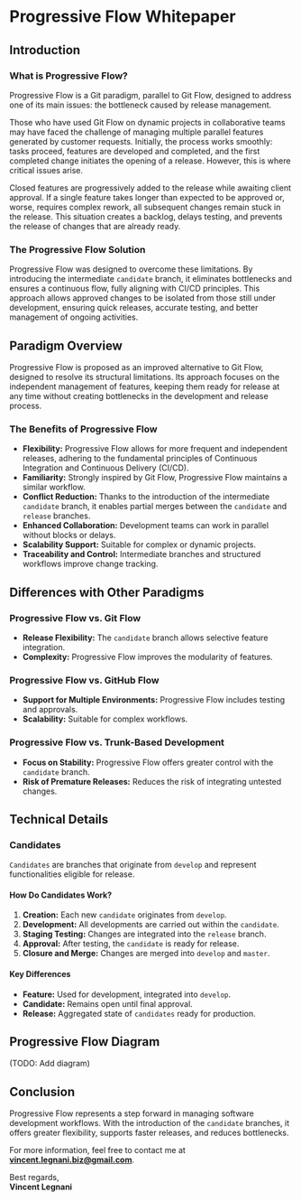 # Progressive Flow Whitepaper

## Introduction

### What is Progressive Flow?
Progressive Flow is a Git paradigm, parallel to Git Flow, designed to address one of its main issues: the bottleneck caused by release management.

Those who have used Git Flow on dynamic projects in collaborative teams may have faced the challenge of managing multiple parallel features generated by customer requests. Initially, the process works smoothly: tasks proceed, features are developed and completed, and the first completed change initiates the opening of a release. However, this is where critical issues arise.

Closed features are progressively added to the release while awaiting client approval. If a single feature takes longer than expected to be approved or, worse, requires complex rework, all subsequent changes remain stuck in the release. This situation creates a backlog, delays testing, and prevents the release of changes that are already ready.

### The Progressive Flow Solution
Progressive Flow was designed to overcome these limitations. By introducing the intermediate `candidate` branch, it eliminates bottlenecks and ensures a continuous flow, fully aligning with CI/CD principles. This approach allows approved changes to be isolated from those still under development, ensuring quick releases, accurate testing, and better management of ongoing activities.

## Paradigm Overview

Progressive Flow is proposed as an improved alternative to Git Flow, designed to resolve its structural limitations. Its approach focuses on the independent management of features, keeping them ready for release at any time without creating bottlenecks in the development and release process.

### The Benefits of Progressive Flow

- **Flexibility:** Progressive Flow allows for more frequent and independent releases, adhering to the fundamental principles of Continuous Integration and Continuous Delivery (CI/CD).
- **Familiarity:** Strongly inspired by Git Flow, Progressive Flow maintains a similar workflow.
- **Conflict Reduction:** Thanks to the introduction of the intermediate `candidate` branch, it enables partial merges between the `candidate` and `release` branches.
- **Enhanced Collaboration:** Development teams can work in parallel without blocks or delays.
- **Scalability Support:** Suitable for complex or dynamic projects.
- **Traceability and Control:** Intermediate branches and structured workflows improve change tracking.

## Differences with Other Paradigms

### Progressive Flow vs. Git Flow
- **Release Flexibility:** The `candidate` branch allows selective feature integration.
- **Complexity:** Progressive Flow improves the modularity of features.

### Progressive Flow vs. GitHub Flow
- **Support for Multiple Environments:** Progressive Flow includes testing and approvals.
- **Scalability:** Suitable for complex workflows.

### Progressive Flow vs. Trunk-Based Development
- **Focus on Stability:** Progressive Flow offers greater control with the `candidate` branch.
- **Risk of Premature Releases:** Reduces the risk of integrating untested changes.

## Technical Details

### Candidates
`Candidates` are branches that originate from `develop` and represent functionalities eligible for release.

#### How Do Candidates Work?
1. **Creation:** Each new `candidate` originates from `develop`.
2. **Development:** All developments are carried out within the `candidate`.
3. **Staging Testing:** Changes are integrated into the `release` branch.
4. **Approval:** After testing, the `candidate` is ready for release.
5. **Closure and Merge:** Changes are merged into `develop` and `master`.

#### Key Differences
- **Feature:** Used for development, integrated into `develop`.
- **Candidate:** Remains open until final approval.
- **Release:** Aggregated state of `candidates` ready for production.

## Progressive Flow Diagram
(TODO: Add diagram)

## Conclusion
Progressive Flow represents a step forward in managing software development workflows. With the introduction of the `candidate` branches, it offers greater flexibility, supports faster releases, and reduces bottlenecks.

For more information, feel free to contact me at **vincent.legnani.biz@gmail.com**.

Best regards,  
**Vincent Legnani**

